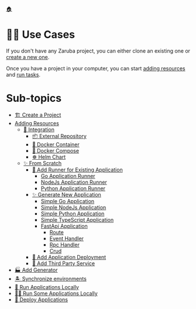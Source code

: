 <!--startTocHeader-->
[🏠](../README.md)
# 👷🏽 Use Cases
<!--endTocHeader-->


If you don't have any Zaruba project, you can either clone an existing one or [create a new one](./create-a-project.md).

Once you have a project in your computer, you can start [adding resources](adding-resources/README.md) and [run tasks](../run-task/README.md).

<!--startTocSubTopic-->
# Sub-topics
* [🏗️ Create a Project](create-a-project.md)
* [Adding Resources](adding-resources/README.md)
  * [🧩 Integration](adding-resources/integration/README.md)
    * [📦 External Repository](adding-resources/integration/external-repository.md)
    * [🐳 Docker Container](adding-resources/integration/docker-container.md)
    * [🐳 Docker Compose](adding-resources/integration/docker-compose.md)
    * [☸️ Helm Chart](adding-resources/integration/helm-chart.md)
  * [✨ From Scratch](adding-resources/from-scratch/README.md)
    * [🏃 Add Runner for Existing Application](adding-resources/from-scratch/add-runner-for-existing-application/README.md)
      * [Go Application Runner](adding-resources/from-scratch/add-runner-for-existing-application/go-application-runner.md)
      * [NodeJs Application Runner](adding-resources/from-scratch/add-runner-for-existing-application/node-js-application-runner.md)
      * [Python Application Runner](adding-resources/from-scratch/add-runner-for-existing-application/python-application-runner.md)
    * [✨ Generate New Application](adding-resources/from-scratch/generate-new-application/README.md)
      * [Simple Go Application](adding-resources/from-scratch/generate-new-application/simple-go-application.md)
      * [Simple NodeJs Application](adding-resources/from-scratch/generate-new-application/simple-node-js-application.md)
      * [Simple Python Application](adding-resources/from-scratch/generate-new-application/simple-python-application.md)
      * [Simple TypeScript Application](adding-resources/from-scratch/generate-new-application/simple-type-script-application.md)
      * [FastApi Application](adding-resources/from-scratch/generate-new-application/fast-api-application/README.md)
        * [Route](adding-resources/from-scratch/generate-new-application/fast-api-application/route.md)
        * [Event Handler](adding-resources/from-scratch/generate-new-application/fast-api-application/event-handler.md)
        * [Rpc Handler](adding-resources/from-scratch/generate-new-application/fast-api-application/rpc-handler.md)
        * [Crud](adding-resources/from-scratch/generate-new-application/fast-api-application/crud.md)
    * [🚢 Add Application Deployment](adding-resources/from-scratch/add-application-deployment.md)
    * [🥉 Add Third Party Service](adding-resources/from-scratch/add-third-party-service.md)
* [🏭 Add Generator](add-generator.md)
* [🏝️ Synchronize environments](synchronize-environments.md)
* [🚌 Run Applications Locally](run-applications-locally.md)
* [🏃‍♂️ Run Some Applications Locally](run-some-applications-locally.md)
* [🚀 Deploy Applications](deploy-applications.md)
<!--endTocSubTopic-->